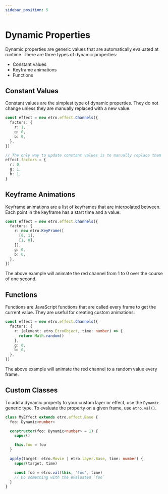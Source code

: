 ```yaml
---
sidebar_position: 5
---
```


# Dynamic Properties

Dynamic properties are generic values that are automatically evaluated at runtime. There are three types of dynamic properties:

- Constant values
- Keyframe animations
- Functions

## Constant Values

Constant values are the simplest type of dynamic properties. They do not change unless they are manually replaced with a new value.

```ts
const effect = new etro.effect.Channels({
  factors: {
    r: 1,
    g: 0,
    b: 0,
  },
})

// The only way to update constant values is to manually replace them
effect.factors = {
  r: 0,
  g: 1,
  b: 1,
}
```

## Keyframe Animations

Keyframe animations are a list of keyframes that are interpolated between. Each point in the keyframe has a start time and a value:

```ts
const effect = new etro.effect.Channels({
  factors: {
    r: new etro.KeyFrame([
      [0, 1],
      [1, 0],
    ]),
    g: 0,
    b: 0,
  },
})
```

The above example will animate the red channel from 1 to 0 over the course of one second.

## Functions

Functions are JavaScript functions that are called every frame to get the current value. They are useful for creating custom animations:

```ts
const effect = new etro.effect.Channels({
  factors: {
    r: (element: etro.EtroObject, time: number) => {
      return Math.random()
    },
    g: 0,
    b: 0,
  },
})
```

The above example will animate the red channel to a random value every frame.

## Custom Classes

To add a dynamic property to your custom layer or effect, use the `Dynamic` generic type. To evaluate the property on a given frame, use `etro.val()`.

```ts
class MyEffect extends etro.effect.Base {
  foo: Dynamic<number>

  constructor(foo: Dynamic<number> = 1) {
    super()

    this.foo = foo
  }

  apply(target: etro.Movie | etro.layer.Base, time: number) {
    super(target, time)

    const foo = etro.val(this, 'foo', time)
    // Do something with the evaluated `foo`
  }
}
```

